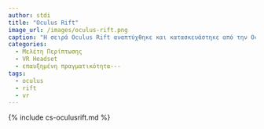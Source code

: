 ```yaml
---
author: stdi
title: "Oculus Rift"
image_url: /images/oculus-rift.png
caption: "Η σειρά Oculus Rift αναπτύχθηκε και κατασκευάστηκε από την Oculus. Είναι μια συσκευή και πλατφόρμα ανάπτυξης εικονικής πραγματικότητας. Η κυκλοφορία της στέφθηκε με απόλυτη επιτυχία και απέδωσε οικονιμικά."
categories:
  - Μελέτη Περίπτωσης
  - VR Headset
  - επαυξημένη πραγματικότητα---
tags:
  - oculus
  - rift
  - vr
---
```


{% include cs-oculusrift.md %}
